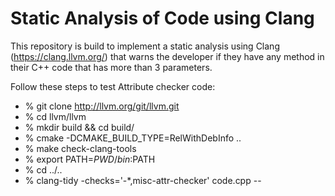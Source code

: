 # Static Analysis of Code using Clang
This repository is build to implement a static analysis using Clang (https://clang.llvm.org/) that warns the developer if they have any method in their C++ code that has more than 3 parameters.

Follow these steps to test Attribute checker code:

- % git clone http://llvm.org/git/llvm.git
- % cd llvm/llvm
- % mkdir build && cd build/
- % cmake -DCMAKE_BUILD_TYPE=RelWithDebInfo ..
- % make check-clang-tools
- % export PATH=$PWD/bin:$PATH
- % cd ../..
- % clang-tidy -checks='-*,misc-attr-checker' code.cpp --
